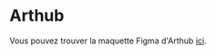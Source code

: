 # Arthub

Vous pouvez trouver la maquette Figma d'Arthub [ici](https://www.figma.com/file/mdUv4GiYvQG8iHFuBSrUMj/arthub?type=design&node-id=1%3A2&mode=design&t=F55glF1x7fEnQUR0-1).
